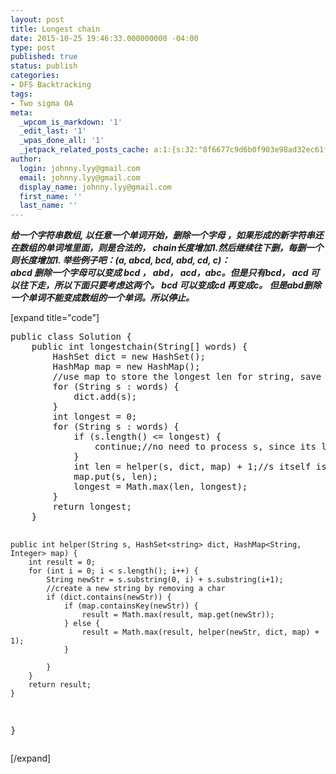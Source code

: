 ```yaml
---
layout: post
title: Longest chain
date: 2015-10-25 19:46:33.000000000 -04:00
type: post
published: true
status: publish
categories:
- DFS Backtracking
tags:
- Two sigma OA
meta:
  _wpcom_is_markdown: '1'
  _edit_last: '1'
  _wpas_done_all: '1'
  _jetpack_related_posts_cache: a:1:{s:32:"8f6677c9d6b0f903e98ad32ec61f8deb";a:2:{s:7:"expires";i:1469252854;s:7:"payload";a:3:{i:0;a:1:{s:2:"id";i:1280;}i:1;a:1:{s:2:"id";i:1143;}i:2;a:1:{s:2:"id";i:996;}}}}
author:
  login: johnny.lyy@gmail.com
  email: johnny.lyy@gmail.com
  display_name: johnny.lyy@gmail.com
  first_name: ''
  last_name: ''
---
```

<p><strong><em>给一个字符串数组, 以任意一个单词开始，删除一个字母 ，如果形成的新字符串还在数组的单词堆里面，则是合法的， chain长度增加1.然后继续往下删，每删一个则长度增加1. 举些例子吧：(a, abcd, bcd, abd, cd, c)：<br />
abcd 删除一个字母可以变成 bcd ， abd， acd，abc。但是只有bcd， acd 可以往下走，所以下面只要考虑这两个。 bcd 可以变成cd 再变成c。 但是abd删除一个单词不能变成数组的一个单词。所以停止。</em></strong></p>
<p>[expand title="code"]</p>
<pre>
public class Solution {
    public int longestchain(String[] words) {
        HashSet<string> dict = new HashSet<string>();
        HashMap<String, Integer> map = new HashMap<String, Integer>();
        //use map to store the longest len for string, save time
        for (String s : words) {
            dict.add(s);
        }
        int longest = 0;
        for (String s : words) {
            if (s.length() <= longest) {
                continue;//no need to process s, since its longest length can be at most longest
            }
            int len = helper(s, dict, map) + 1;//s itself is already in the dict, so + 1
            map.put(s, len);
            longest = Math.max(len, longest);
        }
        return longest;
    }

    public int helper(String s, HashSet<string> dict, HashMap<String, Integer> map) {
        int result = 0;
        for (int i = 0; i < s.length(); i++) {
            String newStr = s.substring(0, i) + s.substring(i+1);
            //create a new string by removing a char
            if (dict.contains(newStr)) {
                if (map.containsKey(newStr)) {
                    result = Math.max(result, map.get(newStr));
                } else {
                    result = Math.max(result, helper(newStr, dict, map) + 1);
                }

            }
        }
        return result;
    }
}
</string></string></string></pre>
<p>[/expand]</p>
